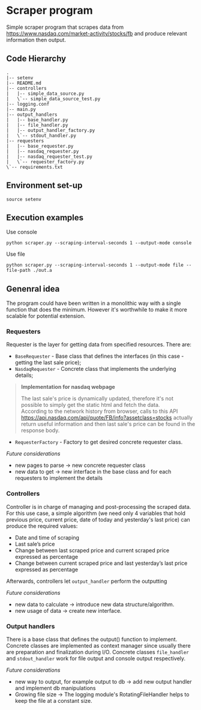 # Scraper program

Simple scraper program that scrapes data from https://www.nasdaq.com/market-activity/stocks/fb and produce relevant information then output.
 
## Code Hierarchy
```{bash}
.  
|-- setenv  
|-- README.md  
|-- controllers  
|   |-- simple_data_source.py  
|   \`-- simple_data_source_test.py  
|-- logging.conf  
|-- main.py  
|-- output_handlers  
|   |-- base_handler.py  
|   |-- file_handler.py  
|   |-- output_handler_factory.py  
|   \`-- stdout_handler.py  
|-- requesters  
|   |-- base_requester.py  
|   |-- nasdaq_requester.py  
|   |-- nasdaq_requester_test.py  
|   \`-- requester_factory.py  
\`-- requirements.txt  
```

## Environment set-up
```{bash}
source setenv
```

## Execution examples

Use console
```{bash}
python scraper.py --scraping-interval-seconds 1 --output-mode console
```

Use file
```{bash}
python scraper.py --scraping-interval-seconds 1 --output-mode file --file-path ./out.a
```

## Genenral idea

The program could have been written in a monolithic way with a single function that does the minimum.
However it's worthwhile to make it more scalable for potential extension.

### Requesters

Requester is the layer for getting data from specified resources. There are:
- `BaseRequester` - Base class that defines the interfaces (in this case - getting the last sale price);
- `NasdaqRequester` - Concrete class that implements the underlying details;
> **Implementation for nasdaq webpage**
>
>The last sale's price is dynamically updated, therefore it's not possible to simply get the static html and fetch the data.  
>According to the network history from browser, calls to this API https://api.nasdaq.com/api/quote/FB/info?assetclass=stocks
> actually return useful information and then last sale's price can be found in the response body.

- `RequesterFactory` - Factory to get desired concrete requester class.


*Future considerations*
- new pages to parse -> new concrete requester class
- new data to get -> new interface in the base class and for each requesters to implement the details


### Controllers

Controller is in charge of managing and post-processing the scraped data. For this use case, a simple algorithm (we need only 4 variables that hold previous price, current price, date of today and yesterday's last price) can produce the required values:

-	Date and time of scraping
-	Last sale’s price
-	Change between last scraped price and current scraped price expressed as percentage
-	Change between current scraped price and last yesterday’s last price expressed as percentage

Afterwards, controllers let `output_handler` perform the outputting

*Future considerations*

- new data to calculate -> introduce new data structure/algorithm.
- new usage of data -> create new interface.

### Output handlers

There is a base class that defines the output() function to implement. Concrete classes are implemented as context manager since usually there are preparation and finalization during I/O. Concrete classes `file_handler` and `stdout_handler` work for file output and console output respectively.

*Future considerations*

- new way to output, for example output to db -> add new output handler and implement db manipulations
- Growing file size -> The logging module's RotatingFileHandler helps to keep the file at a 
constant size. 


